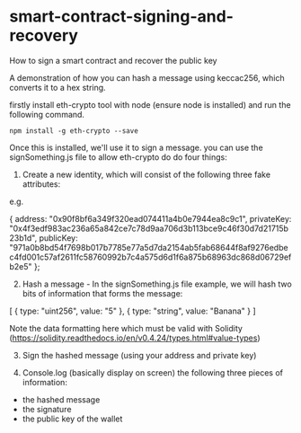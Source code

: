 # smart-contract-signing-and-recovery
How to sign a smart contract and recover the public key

A demonstration of how you can hash a message using keccac256, which converts it to a hex string.

firstly install eth-crypto tool with node (ensure node is installed) and run the following command.

```
npm install -g eth-crypto --save
```

Once this is installed, we'll use it to sign a message. you can use the signSomething.js file to allow eth-crypto do do four things:

1. Create a new identity, which will consist of the following three fake attributes:

e.g.

{
  address: "0x90f8bf6a349f320ead074411a4b0e7944ea8c9c1",
  privateKey: "0x4f3edf983ac236a65a842ce7c78d9aa706d3b113bce9c46f30d7d21715b23b1d",
  publicKey: "971a0b8bd54f7698b017b7785e77a5d7da2154ab5fab68644f8af9276edbec4fd001c57af2611fc58760992b7c4a575d6d1f6a875b68963dc868d06729efb2e5"
};


2. Hash a message - In the signSomething.js file example, we will hash two bits of information that forms the message:

[
  { type: "uint256", value: "5" },
  { type: "string", value: "Banana" }
]

Note the data formatting here which must be valid with Solidity (https://solidity.readthedocs.io/en/v0.4.24/types.html#value-types)

3. Sign the hashed message (using your address and private key)

4. Console.log (basically display on screen) the following three pieces of information:

- the hashed message
- the signature 
- the public key of the wallet


